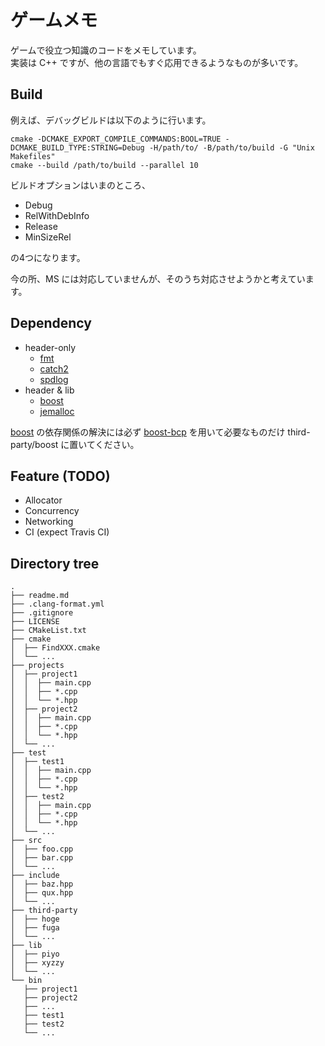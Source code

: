 # ゲームメモ

ゲームで役立つ知識のコードをメモしています。  
実装は C++ ですが、他の言語でもすぐ応用できるようなものが多いです。

## Build

例えば、デバッグビルドは以下のように行います。

```shell
cmake -DCMAKE_EXPORT_COMPILE_COMMANDS:BOOL=TRUE -DCMAKE_BUILD_TYPE:STRING=Debug -H/path/to/ -B/path/to/build -G "Unix Makefiles"
cmake --build /path/to/build --parallel 10
```

ビルドオプションはいまのところ、

- Debug
- RelWithDebInfo
- Release
- MinSizeRel

の4つになります。

今の所、MS には対応していませんが、そのうち対応させようかと考えています。

## Dependency

- header-only
  - [fmt]
  - [catch2]
  - [spdlog]
- header & lib
  - [boost]
  - [jemalloc]

[boost] の依存関係の解決には必ず [boost-bcp] を用いて必要なものだけ third-party/boost に置いてください。

## Feature (TODO)

- Allocator
- Concurrency
- Networking
- CI (expect Travis CI)

## Directory tree

```text:
.
├── readme.md
├── .clang-format.yml
├── .gitignore
├── LICENSE
├── CMakeList.txt
├── cmake
│  ├── FindXXX.cmake
│  └── ...
├── projects
│  ├── project1
│  │  ├── main.cpp
│  │  ├── *.cpp
│  │  └── *.hpp
│  ├── project2
│  │  ├── main.cpp
│  │  ├── *.cpp
│  │  └── *.hpp
│  └── ...
├── test
│  ├── test1
│  │  ├── main.cpp
│  │  ├── *.cpp
│  │  └── *.hpp
│  ├── test2
│  │  ├── main.cpp
│  │  ├── *.cpp
│  │  └── *.hpp
│  └── ...
├── src
│  ├── foo.cpp
│  ├── bar.cpp
│  └── ...
├── include
│  ├── baz.hpp
│  ├── qux.hpp
│  └── ...
├── third-party
│  ├── hoge
│  ├── fuga
│  └── ...
├── lib
│  ├── piyo
│  ├── xyzzy
│  └── ...
└── bin
   ├── project1
   ├── project2
   ├── ...
   ├── test1
   ├── test2
   └── ...
```

[boost]:<https://www.boost.org/>
[boost-bcp]:<https://www.boost.org/doc/libs/tools/bcp/doc/html/index.html>
[jemalloc]:<http://jemalloc.net/>
[catch2]:<https://github.com/catchorg/Catch2>
[fmt]:<https://github.com/fmtlib/fmt>
[spdlog]:<https://github.com/gabime/spdlog>
